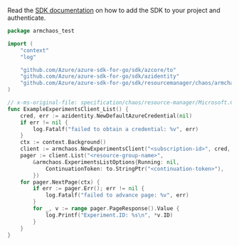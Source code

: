 Read the [SDK documentation](https://github.com/Azure/azure-sdk-for-go/blob/sdk%2Fresourcemanager%2Fchaos%2Farmchaos%2Fv0.1.0/sdk/resourcemanager/chaos/armchaos/README.md) on how to add the SDK to your project and authenticate.

```go
package armchaos_test

import (
	"context"
	"log"

	"github.com/Azure/azure-sdk-for-go/sdk/azcore/to"
	"github.com/Azure/azure-sdk-for-go/sdk/azidentity"
	"github.com/Azure/azure-sdk-for-go/sdk/resourcemanager/chaos/armchaos"
)

// x-ms-original-file: specification/chaos/resource-manager/Microsoft.Chaos/preview/2021-09-15-preview/examples/ListExperimentsInAResourceGroup.json
func ExampleExperimentsClient_List() {
	cred, err := azidentity.NewDefaultAzureCredential(nil)
	if err != nil {
		log.Fatalf("failed to obtain a credential: %v", err)
	}
	ctx := context.Background()
	client := armchaos.NewExperimentsClient("<subscription-id>", cred, nil)
	pager := client.List("<resource-group-name>",
		&armchaos.ExperimentsListOptions{Running: nil,
			ContinuationToken: to.StringPtr("<continuation-token>"),
		})
	for pager.NextPage(ctx) {
		if err := pager.Err(); err != nil {
			log.Fatalf("failed to advance page: %v", err)
		}
		for _, v := range pager.PageResponse().Value {
			log.Printf("Experiment.ID: %s\n", *v.ID)
		}
	}
}
```
